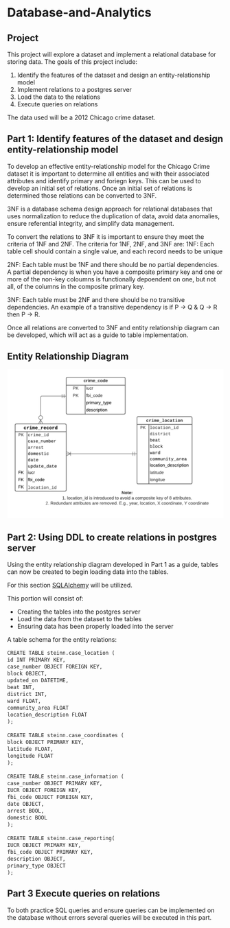 # Database-and-Analytics

## Project
This project will explore a dataset and implement a relational database for storing data.
The goals of this project include:
1. Identify the features of the dataset and design an entity-relationship model
2. Implement relations to a postgres server
3. Load the data to the relations
4. Execute queries on relations

The data used will be a 2012 Chicago crime dataset. 

## Part 1: Identify features of the dataset and design entity-relationship model
To develop an effective entity-relationship model for the Chicago Crime dataset it is important to determine all entities and with their associated attributes and identify primary and foriegn keys. This can be used to develop an initial set of relations. Once an initial set of relations is determined those relations can be converted to 3NF.

3NF is a database schema design approach for relational databases that uses normalization to reduce the duplication of data, avoid data anomalies, ensure referential integrity, and simplify data management.

To convert the relations to 3NF it is important to ensure they meet the criteria of 1NF and 2NF. The criteria for 1NF, 2NF, and 3NF are:
1NF: Each table cell should contain a single value, and each record needs to be unique

2NF: Each table must be 1NF and there should be no partial dependencies. A partial dependency is when you have a composite primary key and one or more of the non-key coloumns is functionally depoendent on one, but not all, of the columns in the composite primary key.

3NF: Each table must be 2NF and there should be no transitive dependencies. An example of a transitive dependency is if P -> Q & Q -> R then P -> R.

Once all relations are converted to 3NF and entity relationship diagram can be developed, which will act as a guide to table implementation.

## Entity Relationship Diagram
![Diagram](/image/chicago_crime_erd.png)

## Part 2: Using DDL to create relations in postgres server
Using the entity relationship diagram developed in Part 1 as a guide, tables can now be created to begin loading data into the tables.

For this section [SQLAlchemy](https://www.sqlalchemy.org/) will be utilized.

This portion will consist of:
- Creating the tables into the postgres server
- Load the data from the dataset to the tables
- Ensuring data has been properly loaded into the server

A table schema for the entity relations:
```
CREATE TABLE steinn.case_location (
id INT PRIMARY KEY,
case_number OBJECT FOREIGN KEY,
block OBJECT,
updated_on DATETIME,
beat INT,
district INT,
ward FLOAT,
community_area FLOAT
location_description FLOAT
);

CREATE TABLE steinn.case_coordinates (
block OBJECT PRIMARY KEY,
latitude FLOAT,
longitude FLOAT
);

CREATE TABLE steinn.case_information (
case_number OBJECT PRIMARY KEY,
IUCR OBJECT FOREIGN KEY,
fbi_code OBJECT FOREIGN KEY,
date OBJECT,
arrest BOOL,
domestic BOOL
);

CREATE TABLE steinn.case_reporting(
IUCR OBJECT PRIMARY KEY,
fbi_code OBJECT PRIMARY KEY,
description OBJECT,
primary_type OBJECT
);
```

## Part 3 Execute queries on relations
To both practice SQL queries and ensure queries can be implemented on the database without errors several queries will be executed in this part.
